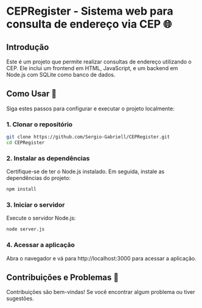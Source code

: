 # CEPRegister - Sistema web para consulta de endereço via CEP 🌐

## Introdução

Este é um projeto que permite realizar consultas de endereço utilizando o CEP. Ele inclui um frontend em HTML, JavaScript, e um backend em Node.js com SQLite como banco de dados.

## Como Usar 🚀

Siga estes passos para configurar e executar o projeto localmente:

### 1. Clonar o repositório

```bash
git clone https://github.com/Sergio-Gabriell/CEPRegister.git
cd CEPRegister
```

### 2. Instalar as dependências

Certifique-se de ter o Node.js instalado. Em seguida, instale as dependências do projeto:

```bash
npm install
```

### 3. Iniciar o servidor

Execute o servidor Node.js:

```bash
node server.js
```

### 4. Acessar a aplicação

Abra o navegador e vá para http://localhost:3000 para acessar a aplicação.

## Contribuições e Problemas 🤝

Contribuições são bem-vindas! Se você encontrar algum problema ou tiver sugestões.

